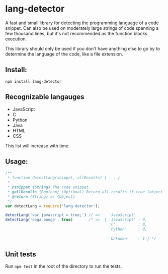 lang-detector
=====
A fast and small library for detecting the programming language of a code snippet. Can also be used on moderately large strings of code spanning a few thousand lines, but it's not recommended as the function blocks execution.

This library should only be used if you don't have anything else to go by to determine the language of the code, like a file extension.

## Install:
```Shell
npm install lang-detector
```

## Recognizable langauges
* JavaScript
* C
* Python
* Java
* HTML
* CSS

This list will increase with time.

## Usage:
```JavaScript
/**
 * function detectLang(snippet, allResults) { ... }
 *
 * @snippet {String} The code snippet.
 * @allResults {Boolean} (Optional) Return all results if true (object instead of string).
 * @return {String} or {Object}
 */
var detectLang = require('lang-detector');

detectLang('var javascript = true;') // =>    'JavaScript'
detectLang('ooga booga', true)       /* =>  { 'JavaScript' : 0,
                                              'C'          : 0,
                                              'Python'     : 0,
                                               ...
                                              'Unknown'    : 1 } */

```

## Unit tests
Run `npm test` in the root of the directory to run the tests.